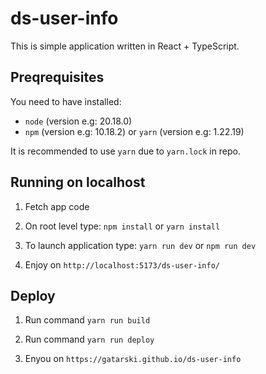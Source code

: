 # ds-user-info

This is simple application written in React + TypeScript.

## Preqrequisites

You need to have installed:

- `node` (version e.g: 20.18.0)
- `npm` (version e.g: 10.18.2) or `yarn` (version e.g: 1.22.19)

It is recommended to use `yarn` due to `yarn.lock` in repo.

## Running on localhost

1. Fetch app code

2. On root level type: `npm install` or `yarn install`

3. To launch application type: `yarn run dev` or `npm run dev`

4. Enjoy on `http://localhost:5173/ds-user-info/`

## Deploy

1. Run command `yarn run build`

2. Run command `yarn run deploy`

3. Enyou on `https://gatarski.github.io/ds-user-info`
